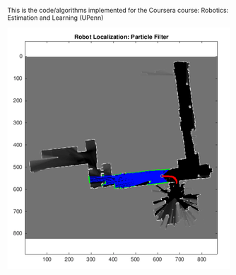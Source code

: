 This is the code/algorithms implemented for the Coursera course: Robotics: Estimation and Learning (UPenn)

![alt text](https://github.com/mengarena/Robotics/blob/master/Robotics_EstimationLearning/ParticleFilter_Localization_LiDAR/RobotLocalization_1_1.png)
